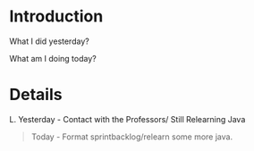 # Introduction #

What I did yesterday?

What am I doing today?



# Details #

L. Yesterday - Contact with the Professors/ Still Relearning Java
> Today - Format sprintbacklog/relearn some more java.